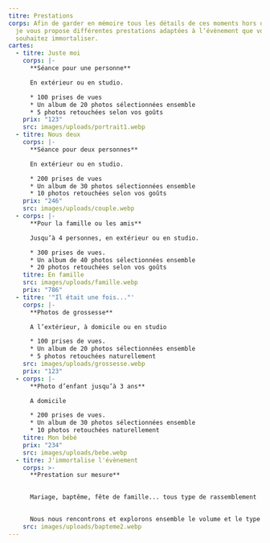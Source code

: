 ```yaml
---
titre: Prestations
corps: Afin de garder en mémoire tous les détails de ces moments hors du commun,
  je vous propose différentes prestations adaptées à l’évènement que vous
  souhaitez immortaliser.
cartes:
  - titre: Juste moi
    corps: |-
      **Séance pour une personne**

      En extérieur ou en studio.

      * 100 prises de vues
      * Un album de 20 photos sélectionnées ensemble
      * 5 photos retouchées selon vos goûts
    prix: "123"
    src: images/uploads/portrait1.webp
  - titre: Nous deux
    corps: |-
      **Séance pour deux personnes**

      En extérieur ou en studio.

      * 200 prises de vues
      * Un album de 30 photos sélectionnées ensemble
      * 10 photos retouchées selon vos goûts
    prix: "246"
    src: images/uploads/couple.webp
  - corps: |-
      **Pour la famille ou les amis**

      Jusqu’à 4 personnes, en extérieur ou en studio.

      * 300 prises de vues. 
      * Un album de 40 photos sélectionnées ensemble
      * 20 photos retouchées selon vos goûts
    titre: En famille
    src: images/uploads/famille.webp
    prix: "786"
  - titre: '"Il était une fois..."'
    corps: |-
      **Photos de grossesse**

      A l’extérieur, à domicile ou en studio

      * 100 prises de vues.
      * Un album de 20 photos sélectionnées ensemble
      * 5 photos retouchées naturellement
    src: images/uploads/grossesse.webp
    prix: "123"
  - corps: |-
      **Photo d’enfant jusqu’à 3 ans**

      A domicile

      * 200 prises de vues.
      * Un album de 30 photos sélectionnées ensemble
      * 10 photos retouchées naturellement
    titre: Mon bébé
    prix: "234"
    src: images/uploads/bebe.webp
  - titre: J'immortalise l'évènement
    corps: >-
      **Prestation sur mesure**

      
      Mariage, baptême, fête de famille... tous type de rassemblement

      
      Nous nous rencontrons et explorons ensemble le volume et le type de prises de vue que souhaitez et j'établis ensuite le devis qui vous correspond
    src: images/uploads/bapteme2.webp
---
```

